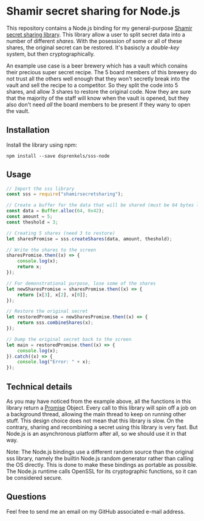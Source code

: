 # Shamir secret sharing for Node.js

This repository contains a Node.js binding for my general-purpose [Shamir secret
sharing library][sss]. This library allow a user to split secret data into
a number of different _shares_. With the posession of some or all of these
shares, the original secret can be restored. It's basiscly a _double-key_
system, but then cryptographically.

An example use case is a beer brewery which has a vault which conains their
precious super secret recipe. The 5 board members of this brewery do not trust
all the others well enough that they won't secretly break into the vault and
sell the recipe to a competitor. So they split the code into 5 shares, and
allow 3 shares to restore the original code. Now they are sure that the
majority of the staff will know when the vault is opened, but they also don't
need _all_ the board members to be present if they wany to open the vault.


## Installation

Install the library using npm:

```shell
npm install --save dsprenkels/sss-node
```

## Usage

```javascript
// Import the sss library
const sss = require("shamirsecretsharing");

// Create a buffer for the data that will be shared (must be 64 bytes long)
const data = Buffer.alloc(64, 0x42);
const amount = 5;
const theshold = 3;

// Creating 5 shares (need 3 to restore)
let sharesPromise = sss.createShares(data, amount, theshold);

// Write the shares to the screen
sharesPromise.then((x) => {
    console.log(x);
    return x;
});

// For demonstrational purpose, lose some of the shares
let newSharesPromise = sharesPromise.then((x) => {
    return [x[3], x[2], x[0]];
});

// Restore the original secret
let restoredPromise = newSharesPromise.then((x) => {
    return sss.combineShares(x);
});

// Dump the original secret back to the screen
let main = restoredPromise.then((x) => {
    console.log(x);
}).catch((x) => {
    console.log("Error: " + x);
});
```

## Technical details

As you may have noticed from the example above, all the functions in this
library return a [Promise] Object. Every call to this library will spin off a
job on a background thread, allowing the main thread to keep on running other
stuff.
This design choice does not mean that this library is slow. On the contrary,
sharing and recombining a secret using this library is very fast. But Node.js
is an asynchronous platform after all, so we should use it in that way.

Note: The Node.js bindings use a different random source than the original
sss library, namely the builtin Node.js random generator rather than calling
the OS directly. This is done to make these bindings as portable as possible.
The Node.js runtime calls OpenSSL for its cryptographic functions, so it can be
considered secure.

## Questions

Feel free to send me an email on my GitHub associated e-mail address.

[sss]: https://github.com/dsprenkels/sss
[Promise]: https://developer.mozilla.org/en/docs/Web/JavaScript/Reference/Global_Objects/Promise
